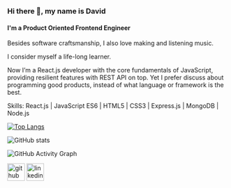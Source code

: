 ### Hi there 👋, my name is David
#### I'm a Product Oriented Frontend Engineer

Besides software craftsmanship, I also love making and listening music.

I consider myself a life-long learner.

Now I’m a React.js developer with the core fundamentals of JavaScript, providing resilient features with REST API on top. Yet I prefer discuss about programming good products, instead of what language or framework is the best.

Skills: React.js | JavaScript ES6 | HTML5 | CSS3 | Express.js | MongoDB | Node.js

[![Top Langs](https://github-readme-stats.vercel.app/api/top-langs/?username=ElDav1d)](https://github.com/anuraghazra/github-readme-stats)

![GitHub stats](https://github-readme-stats.vercel.app/api?username=ElDav1d&show_icons=true)  

![GitHub Activity Graph](https://activity-graph.herokuapp.com/graph?username=ElDav1d)  

[<img src='https://cdn.jsdelivr.net/npm/simple-icons@3.0.1/icons/github.svg' alt='github' height='40'>](https://github.com/ElDav1d)  [<img src='https://cdn.jsdelivr.net/npm/simple-icons@3.0.1/icons/linkedin.svg' alt='linkedin' height='40'>](https://www.linkedin.com/in/david-vivo/)  
